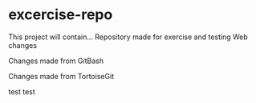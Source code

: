 # excercise-repo
This project will contain...
Repository made for exercise and testing
Web changes


Changes made from GitBash

Changes made from TortoiseGit

test test


